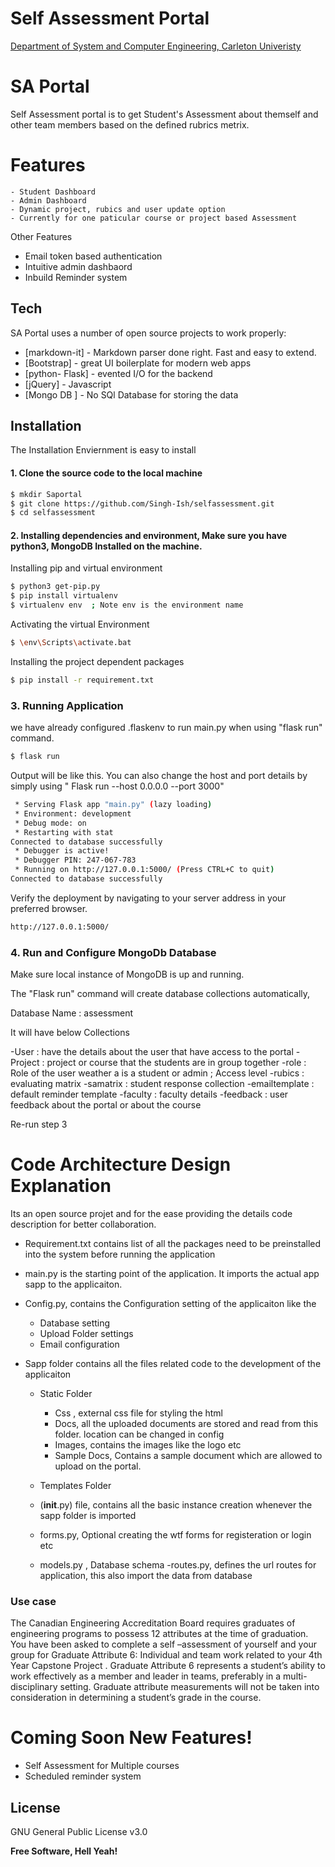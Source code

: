 # Self Assessment Portal 

[Department of System and Computer Engineering, 
Carleton Univeristy](https://carleton.ca/sce/)


# SA Portal 

Self Assessment portal is to get Student's Assessment about themself and other team members based on the defined rubrics metrix. 


# Features 
    - Student Dashboard 
    - Admin Dashboard
    - Dynamic project, rubics and user update option 
    - Currently for one paticular course or project based Assessment
    
Other Features 
- Email token based authentication 
- Intuitive admin dashbaord 
- Inbuild Reminder system 

## Tech

SA Portal  uses a number of open source projects to work properly:


* [markdown-it] - Markdown parser done right. Fast and easy to extend.
* [Bootstrap] - great UI boilerplate for modern web apps
* [python- Flask] - evented I/O for the backend
* [jQuery] - Javascript
* [Mongo DB ] - No SQl Database for storing the data 


## Installation
The Installation Enviernment is easy to install 

#### 1. Clone the source code to the local machine 

```sh
$ mkdir Saportal 
$ git clone https://github.com/Singh-Ish/selfassessment.git
$ cd selfassessment
```
#### 2. Installing dependencies and environment, Make sure you have python3, MongoDB Installed on the machine. 

Installing pip and virtual environment 
```sh
$ python3 get-pip.py
$ pip install virtualenv
$ virtualenv env  ; Note env is the environment name 
```

Activating the virtual Environment

```sh
$ \env\Scripts\activate.bat
```

Installing the project dependent packages 

```sh
$ pip install -r requirement.txt
```
### 3. Running Application  
we have already configured .flaskenv to run main.py when using "flask run" command.

```sh
$ flask run
```
Output will be like this. You can also change the host and port details by simply using " Flask run --host 0.0.0.0 --port 3000" 
```sh
 * Serving Flask app "main.py" (lazy loading)
 * Environment: development
 * Debug mode: on
 * Restarting with stat
Connected to database successfully
 * Debugger is active!
 * Debugger PIN: 247-067-783
 * Running on http://127.0.0.1:5000/ (Press CTRL+C to quit)
Connected to database successfully
```

Verify the deployment by navigating to your server address in your preferred browser.
```sh
http://127.0.0.1:5000/ 
```

### 4. Run and Configure MongoDb Database

Make sure local instance of MongoDB is up and running.

The "Flask run" command will create database collections automatically, 

Database Name : assessment

It will have below Collections

-User : have the details about the user that have access to the portal 
-Project : project or course that the students are in group together 
-role : Role of the user weather a is a student or admin ; Access level 
-rubics : evaluating matrix 
-samatrix : student response collection 
-emailtemplate : default reminder template 
-faculty : faculty details 
-feedback : user feedback about the portal or about the course 

Re-run step 3 




# Code Architecture Design Explanation  
Its an open source projet and for the ease providing the details code description for better collaboration.

- Requirement.txt contains list of all the packages need to be preinstalled into the system before running the application 

- main.py is the starting point of the application. It imports the actual app sapp to the applicaiton.

- Config.py, contains the Configuration setting of the applicaiton like the 
    - Database setting 
    - Upload Folder settings 
    - Email configuration 


- Sapp folder contains all the files related code to the development of the applicaiton 
    - Static Folder
        - Css , external css file for styling the html  
        - Docs, all the uploaded documents are stored and read from this folder. location can be changed in config 
        - Images, contains the images like the logo etc
        - Sample Docs, Contains a sample document which are allowed to upload on the portal. 
    
    - Templates Folder 
    - (__init__.py) file, contains all the basic instance creation whenever the sapp folder is imported 
    - forms.py, Optional creating the wtf forms for registeration or login etc 
    - models.py , Database schema 
    -routes.py, defines the url routes for application, this also import the data from database 

### Use case 
The Canadian Engineering Accreditation Board requires graduates of engineering programs to possess 12 attributes at the time of graduation. You have been asked to complete a self –assessment of yourself and your group for Graduate Attribute 6: Individual and team work related to your 4th Year Capstone Project . Graduate Attribute 6 represents a student’s ability to work effectively as a member and leader in teams, preferably in a multi-disciplinary setting. Graduate attribute measurements will not be taken into consideration in determining a student’s grade in the course.


# Coming Soon New Features!
- Self Assessment for Multiple courses
- Scheduled reminder system 





License
----

GNU General Public License v3.0


**Free Software, Hell Yeah!**


   [git-repo-url]: <https://github.com/Singh-Ish/selfassessment.git>



 
